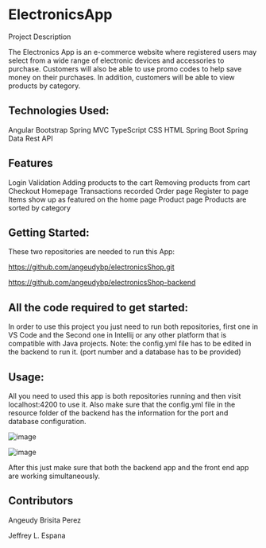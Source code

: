 # ElectronicsApp

Project Description

The Electronics App is an e-commerce website where registered users may select from a wide range of electronic devices and accessories to purchase. 
Customers will also be able to use promo codes to help save money on their purchases. In addition, customers will be able to view products by category.

## Technologies Used:

Angular
Bootstrap 
Spring MVC
TypeScript
CSS
HTML
Spring Boot
Spring Data
Rest API

## Features

Login Validation
Adding products to the cart
Removing products from cart
Checkout
Homepage
Transactions recorded
Order page
Register to page
Items show up as featured on the home page
Product page
Products are sorted by category




## Getting Started:

These two repositories are needed to run this App:

https://github.com/angeudybp/electronicsShop.git


https://github.com/angeudybp/electronicsShop-backend





## All the code required to get started:

In order to use this project you just need to run both repositories, first one in VS Code and the Second one in Intellij or any other platform that is compatible with Java projects. Note: the config.yml file has to be edited in the backend to run it. (port number and a database has to be provided) 


## Usage:

All you need to used this app is both repositories running and then visit localhost:4200 to use it. Also make sure that the config.yml file in the resource folder of the backend has the information for the port and database configuration.

![image](https://user-images.githubusercontent.com/93681341/160408645-5773148e-41c2-46ee-b260-80262dc9c575.png)


![image](https://user-images.githubusercontent.com/93681341/160408556-2fe76118-9784-48a2-90f4-ac2adac91c47.png)

After this just make sure that both the backend app and the front end app are working simultaneously.


## Contributors
Angeudy Brisita Perez

Jeffrey L. Espana

